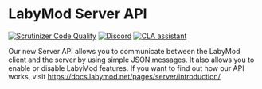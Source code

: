 # LabyMod Server API
[![Scrutinizer Code Quality](https://scrutinizer-ci.com/g/LabyMod/labymod-server-api/badges/quality-score.png?b=master)](https://scrutinizer-ci.com/g/LabyMod/labymod-server-api/?branch=master)
[![Discord](https://img.shields.io/discord/412724944112320513.svg)](https://labymod.net/dc/dev)
[![CLA assistant](https://cla-assistant.io/readme/badge/LabyMod/labymod-server-api)](https://cla-assistant.io/LabyMod/labymod-server-api)

Our new Server API allows you to communicate between the LabyMod client and the server by using simple JSON messages. It also allows you to enable or disable LabyMod features. 
If you want to find out how our API works, visit https://docs.labymod.net/pages/server/introduction/
